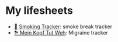 # My lifesheets

- [🚬 Smoking Tracker](smoking-tracker): smoke break tracker
- [⛈ Mein Kopf Tut Weh](mein-kopf-tut-weh): Migraine tracker
